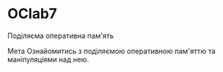 # OClab7
Поділяєма оперативна пам'ять

Мета Ознайомитись з поділяємою оперативною пам'яттю та маніпуляціями над нею.
